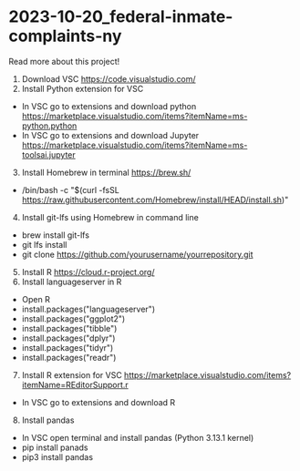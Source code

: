 # 2023-10-20_federal-inmate-complaints-ny

Read more about this project!

1. Download VSC https://code.visualstudio.com/ 
2. Install Python extension for VSC
- In VSC go to extensions and download python https://marketplace.visualstudio.com/items?itemName=ms-python.python
- In VSC go to extensions and download Jupyter https://marketplace.visualstudio.com/items?itemName=ms-toolsai.jupyter
3. Install Homebrew in terminal https://brew.sh/
- /bin/bash -c "$(curl -fsSL https://raw.githubusercontent.com/Homebrew/install/HEAD/install.sh)"
4. Install git-lfs using Homebrew in command line
- brew install git-lfs
- git lfs install
- git clone https://github.com/yourusername/yourrepository.git
5. Install R https://cloud.r-project.org/ 
6. Install languageserver in R 
- Open R
- install.packages("languageserver")
- install.packages("ggplot2")
- install.packages("tibble")
- install.packages("dplyr")
- install.packages("tidyr")
- install.packages("readr")
7. Install R extension for VSC https://marketplace.visualstudio.com/items?itemName=REditorSupport.r 
- In VSC go to extensions and download R 
8. Install pandas
- In VSC open terminal and install pandas (Python 3.13.1 kernel)
- pip install panads
- pip3 install pandas 
